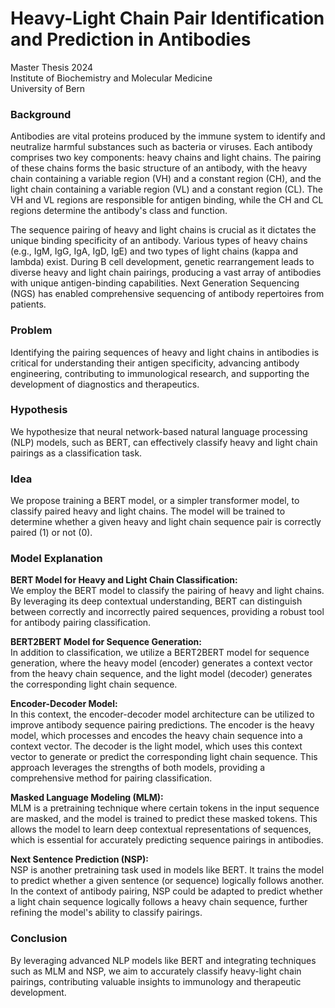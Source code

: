 # Heavy-Light Chain Pair Identification and Prediction in Antibodies

Master Thesis 2024  
Institute of Biochemistry and Molecular Medicine  
University of Bern  

### Background
Antibodies are vital proteins produced by the immune system to identify and neutralize harmful substances such as bacteria or viruses. Each antibody comprises two key components: heavy chains and light chains. The pairing of these chains forms the basic structure of an antibody, with the heavy chain containing a variable region (VH) and a constant region (CH), and the light chain containing a variable region (VL) and a constant region (CL). The VH and VL regions are responsible for antigen binding, while the CH and CL regions determine the antibody's class and function.

The sequence pairing of heavy and light chains is crucial as it dictates the unique binding specificity of an antibody. Various types of heavy chains (e.g., IgM, IgG, IgA, IgD, IgE) and two types of light chains (kappa and lambda) exist. During B cell development, genetic rearrangement leads to diverse heavy and light chain pairings, producing a vast array of antibodies with unique antigen-binding capabilities. Next Generation Sequencing (NGS) has enabled comprehensive sequencing of antibody repertoires from patients.

### Problem
Identifying the pairing sequences of heavy and light chains in antibodies is critical for understanding their antigen specificity, advancing antibody engineering, contributing to immunological research, and supporting the development of diagnostics and therapeutics.

### Hypothesis
We hypothesize that neural network-based natural language processing (NLP) models, such as BERT, can effectively classify heavy and light chain pairings as a classification task.

### Idea
We propose training a BERT model, or a simpler transformer model, to classify paired heavy and light chains. The model will be trained to determine whether a given heavy and light chain sequence pair is correctly paired (1) or not (0).

### Model Explanation

**BERT Model for Heavy and Light Chain Classification:**  
We employ the BERT model to classify the pairing of heavy and light chains. By leveraging its deep contextual understanding, BERT can distinguish between correctly and incorrectly paired sequences, providing a robust tool for antibody pairing classification.

**BERT2BERT Model for Sequence Generation:**  
In addition to classification, we utilize a BERT2BERT model for sequence generation, where the heavy model (encoder) generates a context vector from the heavy chain sequence, and the light model (decoder) generates the corresponding light chain sequence. 

**Encoder-Decoder Model:**  
In this context, the encoder-decoder model architecture can be utilized to improve antibody sequence pairing predictions. The encoder is the heavy model, which processes and encodes the heavy chain sequence into a context vector. The decoder is the light model, which uses this context vector to generate or predict the corresponding light chain sequence. This approach leverages the strengths of both models, providing a comprehensive method for pairing classification.

**Masked Language Modeling (MLM):**  
MLM is a pretraining technique where certain tokens in the input sequence are masked, and the model is trained to predict these masked tokens. This allows the model to learn deep contextual representations of sequences, which is essential for accurately predicting sequence pairings in antibodies.

**Next Sentence Prediction (NSP):**  
NSP is another pretraining task used in models like BERT. It trains the model to predict whether a given sentence (or sequence) logically follows another. In the context of antibody pairing, NSP could be adapted to predict whether a light chain sequence logically follows a heavy chain sequence, further refining the model's ability to classify pairings.

### Conclusion
By leveraging advanced NLP models like BERT and integrating techniques such as MLM and NSP, we aim to accurately classify heavy-light chain pairings, contributing valuable insights to immunology and therapeutic development.
